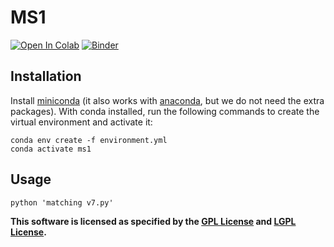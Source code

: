 # MS1

[![Open In Colab](https://colab.research.google.com/assets/colab-badge.svg)](https://colab.research.google.com/github/Mesnage-Org/Mass-Spec-MS1-Analysis/blob/jupyter/gui-demo.ipynb) [![Binder](https://mybinder.org/badge_logo.svg)](https://mybinder.org/v2/gh/Mesnage-Org/Mass-Spec-MS1-Analysis/jupyter?filepath=gui-demo.ipynb)
## Installation

Install [miniconda](https://docs.conda.io/en/latest/miniconda.html) (it also works with [anaconda](https://docs.anaconda.com/anaconda/install/), but we do not need the extra packages). With conda installed, run the following commands to create the virtual environment and activate it:

```
conda env create -f environment.yml
conda activate ms1
```
## Usage

```
python 'matching v7.py' 
```

**This software is licensed as specified by the [GPL License](COPYING) and [LGPL License](COPYING.LESSER).**